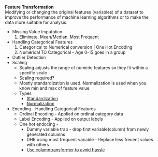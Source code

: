 **Feature Transformation**  
Modifying or changing the original features (variables) of a dataset to improve the performance of machine learning algorithms or to make the data more suitable for analysis.   

- Missing Value Imputation
  1. Eliminate, Mean/Median, Most Frequent
- Handling Categorical Features
  1. Categorical to Numerical conversion | One Hot Encoding
  2. Numerical TO Categorical - Age 0-15 goes in a group
- Outlier Detection
-  Scaling
   - Scaling adjusts the range of numeric features so they fit within a specific scale
   - Scaling required?
   - Mostly standardization is used. Normalization is used when you know min and max of feature value
   - Types
     - [Standardization](https://github.com/srhkansal/ml-notes/blob/main/24-feature-scaling-standardization.md)
     - [Normalization](https://github.com/srhkansal/ml-notes/blob/main/25-feature-scaling-normalization.md)
-  Encoding - Handling Categorical Features   
   - Ordinal Encoding - Applied on ordinal category data   
   - Label Encoding - Applied on output labels    
   - One hot endocing -  
     - Dummy variable trap - drop first variable(column) from newly generated columns  
     - OHE using most frequent variable - Replace less freuent values with others
     - [Use columntransformer to avoid hassle](https://github.com/srhkansal/ml-notes/blob/main/28-columnTransformer.md)
